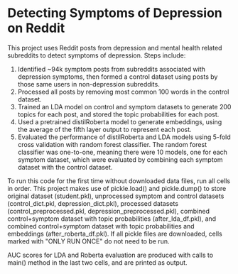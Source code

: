 # Detecting Symptoms of Depression on Reddit

This project uses Reddit posts from depression and mental health related subreddits to detect symptoms of depression.
Steps include:

1. Identified ~94k symptom posts from subreddits associated with depression symptoms, then formed a control dataset using posts by those same users in non-depression subreddits.
2. Processed all posts by removing most common 100 words in the control dataset.
3. Trained an LDA model on control and symptom datasets to generate 200 topics for each post, and stored the topic probabilities for each post.
4. Used a pretrained distilRoberta model to generate embeddings, using the average of the fifth layer output to represent each post.
5. Evaluated the performance of distilRoberta and LDA models using 5-fold cross validation with random forest classifier. The random forest classifier was one-to-one, meaning there were 10 models, one for each symptom dataset, which were evaluated by combining each symptom dataset with the control dataset.

To run this code for the first time without downloaded data files, run all cells in order. This project makes use of pickle.load() and pickle.dump() to store original dataset (student.pkl), unprocessed symptom and control datasets (control_dict.pkl, depression_dict.pkl), processed datasets (control_preprocessed.pkl, depression_preprocessed.pkl), combined control+symptom dataset with topic probabilities (after_lda_df.pkl), and combined control+symptom dataset with topic probabilities and embeddings (after_roberta_df.pkl). If all pickle files are downloaded, cells marked with "ONLY RUN ONCE" do not need to be run. 

AUC scores for LDA and Roberta evaluation are produced with calls to main() method in the last two cells, and are printed as output.
